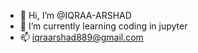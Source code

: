 - 👋 Hi, I’m @IQRAA-ARSHAD
- 🌱 I’m currently learning coding in jupyter
- 📫 iqraarshad889@gmail.com

<!---
IQRAA-ARSHAD/IQRAA-ARSHAD is a ✨ special ✨ repository because its `README.md` (this file) appears on your GitHub profile.


